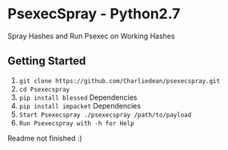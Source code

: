 # PsexecSpray - Python2.7
Spray Hashes and Run Psexec on Working Hashes

## Getting Started
1. ```git clone https://github.com/Charliedean/psexecspray.git```
2. ```cd Psexecspray```
3. ```pip install blessed``` Dependencies
4. ```pip install impacket``` Dependencies
4. ```Start Psexecspray ./psexecspray /path/to/payload```
5. ```Run Psexecspray with -h for Help```

Readme not finished :)
